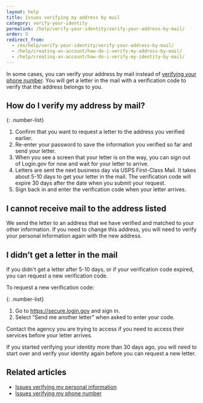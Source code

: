 ```yaml
---
layout: help
title: Issues verifying my address by mail
category: verify-your-identity
permalink: /help/verify-your-identity/verify-your-address-by-mail/
order: 5
redirect_from:
  - /en/help/verify-your-identity/verify-your-address-by-mail/
  - /help/creating-an-account/how-do-i-verify-my-address-by-mail/
  - /help/creating-an-account/how-do-i-verify-my-identity-by-mail/
---
```


In some cases, you can verify your address by mail instead of [verifying your phone number](/help/verify-your-identity/phone-number/). You will get a letter in the mail with a verification code to verify that the address belongs to you.

## How do I verify my address by mail?

{: .number-list}

1. Confirm that you want to request a letter to the address you verified earlier.
1. Re-enter your password to save the information you verified so far and send your letter.
1. When you see a screen that your letter is on the way, you can sign out of Login.gov for now and wait for your letter to arrive.
1. Letters are sent the next business day via USPS First-Class Mail. It takes about 5-10 days to get your letter in the mail. The verification code will expire 30 days after the date when you submit your request.
1. Sign back in and enter the verification code when your letter arrives.

## I cannot receive mail to the address listed

We send the letter to an address that we have verified and matched to your other information. If you need to change this address, you will need to verify your personal information again with the new address.

## I didn’t get a letter in the mail

If you didn't get a letter after 5-10 days, or if your verification code expired, you can request a new verification code.

To request a new verification code:

{: .number-list}
1. Go to <https://secure.login.gov> and sign in.
1. Select “Send me another letter” when asked to enter your code.

Contact the agency you are trying to access if you need to access their services before your letter arrives.

If you started verifying your identity more than 30 days ago, you will need to start over and verify your identity again before you can request a new letter.

## Related articles

* [Issues verifying my personal information](/help/verify-your-identity/issues-verifying-my-personal-information/)
* [Issues verifying my phone number](/help/verify-your-identity/phone-number/)
